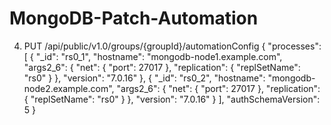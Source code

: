 # MongoDB-Patch-Automation



4. PUT /api/public/v1.0/groups/{groupId}/automationConfig
{
  "processes": [
    {
      "_id": "rs0_1",
      "hostname": "mongodb-node1.example.com",
      "args2_6": {
        "net": {
          "port": 27017
        },
        "replication": {
          "replSetName": "rs0"
        }
      },
      "version": "7.0.16"
    },
    {
      "_id": "rs0_2",
      "hostname": "mongodb-node2.example.com",
      "args2_6": {
        "net": {
          "port": 27017
        },
        "replication": {
          "replSetName": "rs0"
        }
      },
      "version": "7.0.16"
    }
  ],
  "authSchemaVersion": 5
}
